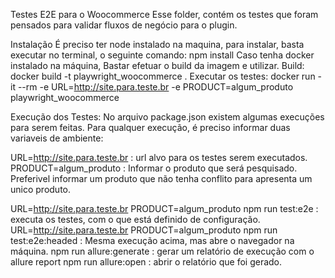 Testes E2E para o Woocommerce
Esse folder, contém os testes que foram pensados para validar fluxos de negócio para o plugin.

Instalação
É preciso ter node instalado na maquina, para instalar, basta executar no terminal, o seguinte comando: npm install Caso tenha docker instalado na máquina, Bastar efetuar o build da imagem e utilizar. Build: docker build -t playwright_woocommerce . Executar os testes: docker run -it --rm -e URL=http://site.para.teste.br -e PRODUCT=algum_produto playwright_woocommerce

Execução dos Testes:
No arquivo package.json existem algumas execuções para serem feitas. Para qualquer execução, é preciso informar duas variaveis de ambiente:

URL=http://site.para.teste.br : url alvo para os testes serem executados. PRODUCT=algum_produto : Informar o produto que será pesquisado. Preferivel informar um produto que não tenha conflito para apresenta um unico produto.

URL=http://site.para.teste.br PRODUCT=algum_produto npm run test:e2e : executa os testes, com o que está definido de configuração. URL=http://site.para.teste.br PRODUCT=algum_produto npm run test:e2e:headed : Mesma execução acima, mas abre o navegador na máquina. npm run allure:generate : gerar um relatório de execução com o allure report npm run allure:open : abrir o relatório que foi gerado.

